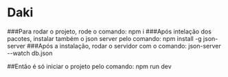 # Daki 

###Para rodar o projeto, rode o comando: npm i
###Após intelação dos pacotes, instalar também o json server pelo comando: npm install -g json-server
###Após a instalação, rodar o servidor com o comando: json-server --watch db.json

##Então é só iniciar o projeto pelo comando: npm run dev
